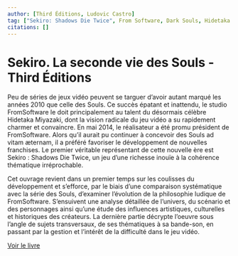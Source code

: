 ```yaml
---
author: [Third Éditions, Ludovic Castro]
tag: ["Sekiro: Shadows Die Twice", From Software, Dark Souls, Hidetaka Miyazaki]
citations: []
---
```


# Sekiro. La seconde vie des Souls - Third Éditions

Peu de séries de jeux vidéo peuvent se targuer d’avoir autant marqué les années 2010 que celle des Souls. Ce succès épatant et inattendu, le studio FromSoftware le doit principalement au talent du désormais célèbre Hidetaka Miyazaki, dont la vision radicale du jeu vidéo a su rapidement charmer et convaincre. En mai 2014, le réalisateur a été promu président de FromSoftware. Alors qu’il aurait pu continuer à concevoir des Souls ad vitam æternam, il a préféré favoriser le développement de nouvelles franchises. Le premier véritable représentant de cette nouvelle ère est Sekiro : Shadows Die Twice, un jeu d’une richesse inouïe à la cohérence thématique irréprochable.

Cet ouvrage revient dans un premier temps sur les coulisses du développement et s’efforce, par le biais d’une comparaison systématique avec la série des Souls, d’examiner l’évolution de la philosophie ludique de FromSoftware. S’ensuivent une analyse détaillée de l’univers, du scénario et des personnages ainsi qu’une étude des influences artistiques, culturelles et historiques des créateurs. La dernière partie décrypte l’oeuvre sous l’angle de sujets transversaux, de ses thématiques à sa bande-son, en passant par la gestion et l’intérêt de la difficulté dans le jeu vidéo.

[Voir le livre](https://www.thirdeditions.com/sagas/314-sekiro-la-seconde-vie-des-souls-9782377841189.html)
